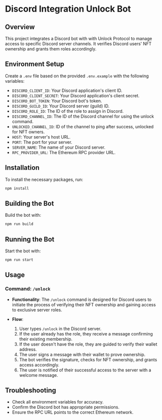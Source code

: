 # Discord Integration Unlock Bot

## Overview
This project integrates a Discord bot with with Unlock Protocol to manage access to specific Discord server channels. It verifies Discord users' NFT ownership and grants them roles accordingly.

## Environment Setup
Create a `.env` file based on the provided `.env.example` with the following variables:
- `DISCORD_CLIENT_ID`: Your Discord application's client ID.
- `DISCORD_CLIENT_SECRET`: Your Discord application's client secret.
- `DISCORD_BOT_TOKEN`: Your Discord bot's token.
- `DISCORD_GUILD_ID`: Your Discord server (guild) ID.
- `DISCORD_ROLE_ID`: The ID of the role to assign in Discord.
- `DISCORD_CHANNEL_ID`: The ID of the Discord channel for using the unlock command.
- `UNLOCKED_CHANNEL_ID`: ID of the channel to ping after success, unlocked for NFT owners.
- `HOST`: Your server's host URL.
- `PORT`: The port for your server.
- `SERVER_NAME`: The name of your Discord server.
- `RPC_PROVIDER_URL`: The Ethereum RPC provider URL.

## Installation
To install the necessary packages, run:

```bash
npm install
```

## Building the Bot
Build the bot with:

```bash
npm run build
```

## Running the Bot
Start the bot with:

```bash
npm run start
```

## Usage

### Command: `/unlock`

- **Functionality**: The `/unlock` command is designed for Discord users to initiate the process of verifying their NFT ownership and gaining access to exclusive server roles.

- **Flow**:
  1. User types `/unlock` in the Discord server.
  2. If the user already has the role, they receive a message confirming their existing membership.
  3. If the user doesn't have the role, they are guided to verify their wallet address.
  4. The user signs a message with their wallet to prove ownership.
  5. The bot verifies the signature, checks for NFT ownership, and grants access accordingly.
  6. The user is notified of their successful access to the server with a welcome message.

## Troubleshooting
- Check all environment variables for accuracy.
- Confirm the Discord bot has appropriate permissions.
- Ensure the RPC URL points to the correct Ethereum network.

